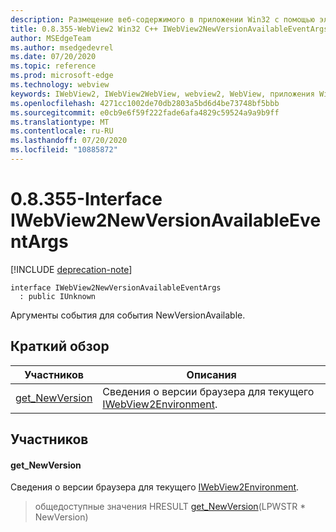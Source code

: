 ```yaml
---
description: Размещение веб-содержимого в приложении Win32 с помощью элемента управления Microsoft Edge WebView2
title: 0.8.355-WebView2 Win32 C++ IWebView2NewVersionAvailableEventArgs
author: MSEdgeTeam
ms.author: msedgedevrel
ms.date: 07/20/2020
ms.topic: reference
ms.prod: microsoft-edge
ms.technology: webview
keywords: IWebView2, IWebView2WebView, webview2, WebView, приложения Win32, Win32, EDGE
ms.openlocfilehash: 4271cc1002de70db2803a5bd6d4be73748bf5bbb
ms.sourcegitcommit: e0cb9e6f59f222fade6afa4829c59524a9a9b9ff
ms.translationtype: MT
ms.contentlocale: ru-RU
ms.lasthandoff: 07/20/2020
ms.locfileid: "10885872"
---
```

# 0.8.355-Interface IWebView2NewVersionAvailableEventArgs 

[!INCLUDE [deprecation-note](../../includes/deprecation-note.md)]

```
interface IWebView2NewVersionAvailableEventArgs
  : public IUnknown
```

Аргументы события для события NewVersionAvailable.

## Краткий обзор

 Участников                        | Описания
--------------------------------|---------------------------------------------
[get_NewVersion](#get_newversion) | Сведения о версии браузера для текущего [IWebView2Environment](IWebView2Environment.md).

## Участников

#### get_NewVersion 

Сведения о версии браузера для текущего [IWebView2Environment](IWebView2Environment.md).

> общедоступные значения HRESULT [get_NewVersion](#get_newversion)(LPWSTR * NewVersion)

